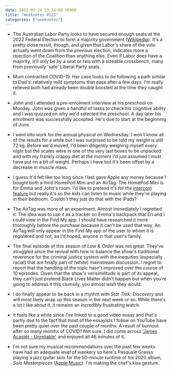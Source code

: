 ```yaml
---
date: 2022-05-24 23:14:00 +0900
title: "Weeknotes #123"
categories: ["weeknotes"]
---
```


- The Australian Labor Party looks to have secured enough seats at the 2022 Federal Election to form a majority government ([Wikipedia](https://en.wikipedia.org/wiki/2022_Australian_federal_election)). It's a pretty close result, though, and given that Labor's share of the vote actually went _down_ from the previous election, indicates more a rejection of the Coalition than anything else. Even if Labor does have a majority, it'll only be by a seat or two with a sizeable crossbench, many from previously 'safe' Liberal Party seats.

- Mum contracted COVID-19. Her case looks to be following a path similar to Dad's: relatively mild symptoms that ease after a few days. I'm really relieved both had already been double boosted at the time they caught it.

- John and I attended a pre-enrolment interview at his preschool on Monday. John was given a handful of tasks to check his cognitive ability and I was quizzed on why we'd selected the preschool. A day later his enrolment was successfully accepted. He's due to start at the beginning of June.

- I went into work for the annual physical on Wednesday. I won't know all of the results for a while but I was surprised to be told my weight is still 72 kg. Before we'd moved, I'd been diligently weighing myself every night but the scales were in one of the very last boxes to be unpacked and with my frankly crappy diet at the moment I'd just assumed I must have put on a bit of weight. Perhaps I have but it's been offset by a decrease in muscle mass.

- I guess it'd felt like too long since I last gave Apple any money because I bought both a third HomePod Mini and an AirTag. The HomePod Mini is for Emma and John's room. I'd like to pretend it's for the [intercom feature](https://support.apple.com/en-us/HT206149) but really it's so the kids can listen to music while they're playing in their bedroom. Couldn't they just do that with the iPads?

- The AirTag was more of an experiment. Almost immediately I regretted it. The idea was to use it as a tracker on Emma's backpack that Eri and I could view in the Find My app. I should have researched it more thoroughly before the purchase because it can't be used that way. An AirTag will only appear in the Find My app of the user to whom it is registered and not, as I'd hoped, anyone in that user's family.

- The final episode of this season of _Law & Order_ was not great. They've struggled since the revival with how to balance the show's traditional reverence for the criminal justice system with the inequities (especially racial) that are finally part of (white) mainstream discussion. I regret to report that the handling of the topic hasn't improved over the course of 10 episodes. Given that the show's verisimilitude is part of its appeal, they can't just pretend Black Lives Matter didn't happen but when you're going to address it this clumsily, you almost wish they would.

- I do finally appear to be back in a rhythm with _Star Trek: Discovery_ and will most likely wrap up this season in the next week or so. While there's a lot I like about it, it remains an incredibly frustrating watch.

- It feels like a while since I've linked to a good video essay and that's partly due to the fact that most of the essayists I follow on YouTube have been pretty quiet over the past couple of months. A result of burnout after so many months of COVID? Not sure. I did come across ['James Acaster - Unreliable'](https://www.youtube.com/watch?v=eMLvjZACr8M) and enjoyed all 46 minutes of it.

- I'm not sure my musical recommendations over the past few weeks have had an adequate level of wankery so here's Pasquale Grasso playing a jazz guitar solo for the 50-minute runtime of his 2020 album, _Solo Masterpieces_ ([Apple Music](https://music.apple.com/us/album/solo-masterpieces/1499321924)). I'm making the chef's kiss gesture.
